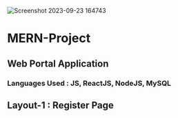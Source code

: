 ![Screenshot 2023-09-23 164743](https://github.com/Nishanth-somu/MERN-Project/assets/138356011/96586c9b-d796-4057-945a-ed5c7be24f68)
# MERN-Project
## Web Portal Application
### Languages Used : JS, ReactJS, NodeJS, MySQL

## Layout-1 : Register Page
### 
